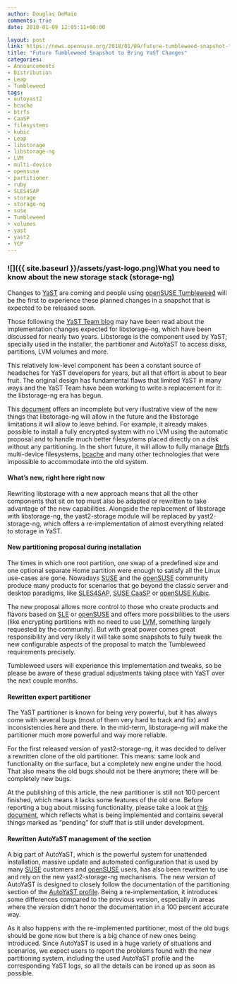 ```yaml
---
author: Douglas DeMaio
comments: true
date: 2018-01-09 12:05:11+00:00

layout: post
link: https://news.opensuse.org/2018/01/09/future-tumbleweed-snapshot-to-bring-yast-changes/
title: "Future Tumbleweed Snapshot to Bring YaST Changes"
categories:
- Announcements
- Distribution
- Leap
- Tumbleweed
tags:
- autoyast2
- bcache
- btrfs
- CaaSP
- filesystems
- kubic
- Leap
- libstorage
- libstorage-ng
- LVM
- multi-device
- opensuse
- partitioner
- ruby
- SLES4SAP
- storage
- storage-ng
- suse
- Tumbleweed
- volumes
- yast
- yast2
- YCP
---
```



### **![]({{ site.baseurl }}/assets/yast-logo.png)What you need to know about the new storage stack (storage-ng)**


Changes to [YaST](http://yast.opensuse.org) are coming and people using [openSUSE Tumbleweed](https://en.opensuse.org/Portal:Tumbleweed) will be the first to experience these planned changes in a snapshot that is expected to be released soon.

Those following the [YaST Team blog](https://lizards.opensuse.org/author/yast-team/]) may have been read about the implementation changes expected for libstorage-ng, which have been discussed for nearly two years. Libstorage is the component used by YaST; specially used in the installer, the partitioner and AutoYaST to access disks, partitions, LVM volumes and more.

This relatively low-level component has been a constant source of headaches for YaST developers for years, but all that effort is about to bear fruit. The original design has fundamental flaws that limited YaST in many ways and the YaST Team have been working to write a replacement for it: the libstorage-ng era has begun.

This [document](https://github.com/openSUSE/libstorage-ng/blob/master/doc/goals.md) offers an incomplete but very illustrative view of the new things that libstorage-ng will allow in the future and the libstorage limitations it will allow to leave behind. For example, it already makes possible to install a fully encrypted system with no LVM using the automatic proposal and to handle much better filesystems placed directly on a disk without any partitioning. In the short future, it will allow to fully manage [Btrfs](https://btrfs.wiki.kernel.org/) multi-device filesystems, [bcache](https://en.wikipedia.org/wiki/Bcache) and many other technologies that were impossible to accommodate into the old system.


#### What’s new, right here right now


<!-- more -->Rewriting libstorage with a new approach means that all the other components that sit on top must also be adapted or rewritten to take advantage of the new capabilities. Alongside the replacement of libstorage with libstorage-ng, the yast2-storage module will be replaced by yast2-storage-ng, which offers a re-implementation of almost everything related to storage in YaST.


#### New partitioning proposal during installation


The times in which one root partition, one swap of a predefined size and one optional separate Home partition were enough to satisfy all the Linux use-cases are gone. Nowadays [SUSE](https://www.suse.com/) and the [openSUSE](https://www.opensuse.org/) community produce many products for scenarios that go beyond the classic server and desktop paradigms, like [SLES4SAP](https://www.suse.com/communities/blog/migrating-sles-sles4sap-within-minutes/), [SUSE CaaSP](https://www.suse.com/betaprogram/caasp-beta/) or [openSUSE Kubic](https://github.com/kubic-project).

The new proposal allows more control to those who create products and flavors based on [SLE](https://www.suse.com/products/server/) or [openSUSE](https://www.opensuse.org/) and offers more possibilities to the users (like encrypting partitions with no need to use [LVM](https://en.wikipedia.org/wiki/Logical_Volume_Manager_(Linux)), something largely requested by the community). But with great power comes great responsibility and very likely it will take some snapshots to fully tweak the new configurable aspects of the proposal to match the Tumbleweed requirements precisely.

Tumbleweed users will experience this implementation and tweaks, so be please be aware of these gradual adjustments taking place with YaST over the next couple months.


#### Rewritten expert partitioner


The YaST partitioner is known for being very powerful, but it has always come with several bugs (most of them very hard to track and fix) and inconsistencies here and there. In the mid-term, libstorage-ng will make the partitioner much more powerful and way more reliable.

For the first released version of yast2-storage-ng, it was decided to deliver a rewritten clone of the old partitioner. This means: same look and functionality on the surface, but a completely new engine under the hood. That also means the old bugs should not be there anymore; there will be completely new bugs.

At the publishing of this article, the new partitioner is still not 100 percent finished, which means it lacks some features of the old one. Before reporting a bug about missing functionality, please take a look at [this document](https://github.com/yast/yast-storage-ng/blob/master/doc/user-stories/expert-partitioner.md), which reflects what is being implemented and contains several things marked as “pending” for stuff that is still under development.


#### Rewritten AutoYaST management of the <partitioning> section


A big part of AutoYaST, which is the powerful system for unattended installation, massive update and automated configuration that is used by many [SUSE](https://www.suse.com/) customers and [openSUSE](https://www.opensuse.org/) users, has also been rewritten to use and rely on the new yast2-storage-ng mechanisms. The new version of AutoYaST is designed to closely follow the documentation of the partitioning section of the [AutoYaST profile](https://www.suse.com/documentation/sles-12/singlehtml/book_autoyast/book_autoyast.html#CreateProfile.Partitioning). Being a re-implementation, it introduces some differences compared to the previous version, especially in areas where the version didn’t honor the documentation in a 100 percent accurate way.

As it also happens with the re-implemented partitioner, most of the old bugs should be gone now but there is a big chance of new ones being introduced. Since AutoYaST is used in a huge variety of situations and scenarios, we expect users to report the problems found with the new partitioning system, including the used AutoYaST profile and the corresponding YaST logs, so all the details can be ironed up as soon as possible.		
